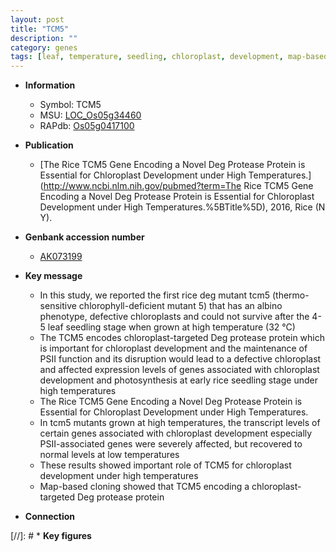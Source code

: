 ```yaml
---
layout: post
title: "TCM5"
description: ""
category: genes
tags: [leaf, temperature, seedling, chloroplast, development, map-based cloning, photosynthesis, chloroplast development]
---
```


* **Information**  
    + Symbol: TCM5  
    + MSU: [LOC_Os05g34460](http://rice.plantbiology.msu.edu/cgi-bin/ORF_infopage.cgi?orf=LOC_Os05g34460)  
    + RAPdb: [Os05g0417100](http://rapdb.dna.affrc.go.jp/viewer/gbrowse_details/irgsp1?name=Os05g0417100)  

* **Publication**  
    + [The Rice TCM5 Gene Encoding a Novel Deg Protease Protein is Essential for Chloroplast Development under High Temperatures.](http://www.ncbi.nlm.nih.gov/pubmed?term=The Rice TCM5 Gene Encoding a Novel Deg Protease Protein is Essential for Chloroplast Development under High Temperatures.%5BTitle%5D), 2016, Rice (N Y).

* **Genbank accession number**  
    + [AK073199](http://www.ncbi.nlm.nih.gov/nuccore/AK073199)

* **Key message**  
    + In this study, we reported the first rice deg mutant tcm5 (thermo-sensitive chlorophyll-deficient mutant 5) that has an albino phenotype, defective chloroplasts and could not survive after the 4-5 leaf seedling stage when grown at high temperature (32 °C)
    + The TCM5 encodes chloroplast-targeted Deg protease protein which is important for chloroplast development and the maintenance of PSII function and its disruption would lead to a defective chloroplast and affected expression levels of genes associated with chloroplast development and photosynthesis at early rice seedling stage under high temperatures
    + The Rice TCM5 Gene Encoding a Novel Deg Protease Protein is Essential for Chloroplast Development under High Temperatures.
    + In tcm5 mutants grown at high temperatures, the transcript levels of certain genes associated with chloroplast development especially PSII-associated genes were severely affected, but recovered to normal levels at low temperatures
    + These results showed important role of TCM5 for chloroplast development under high temperatures
    + Map-based cloning showed that TCM5 encoding a chloroplast-targeted Deg protease protein

* **Connection**  

[//]: # * **Key figures**  


